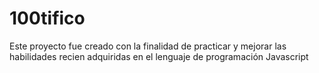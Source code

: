 # 100tifico
Este proyecto fue creado con la finalidad de practicar y mejorar las habilidades recien adquiridas en el lenguaje de programación Javascript